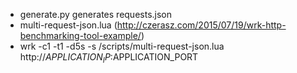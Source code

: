 * generate.py generates requests.json
* multi-request-json.lua (http://czerasz.com/2015/07/19/wrk-http-benchmarking-tool-example/)
* wrk -c1 -t1 -d5s -s /scripts/multi-request-json.lua http://$APPLICATION_IP:$APPLICATION_PORT
